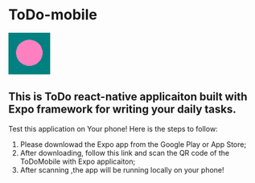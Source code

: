 # ToDo-mobile
![GitHub Logo](/assets/iconFront3.png)

## This is ToDo react-native applicaiton built with Expo framework for writing your daily tasks.

Test this application on Your phone! Here is the steps to follow:
1. Please downlowad the Expo app from the Google Play or App Store;
2. After downloading, follow this link and scan the QR code of the ToDoMobile with Expo applicaiton;
3. After scanning ,the app will be running locally on your phone!
